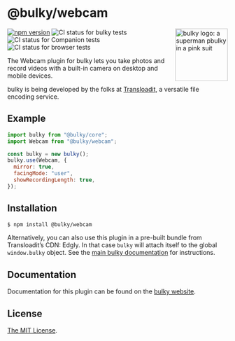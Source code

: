 # @bulky/webcam

<img src="https://bulky.io/images/logos/bulky-dog-head-arrow.svg" width="120" alt="bulky logo: a superman pbulky in a pink suit" align="right">

[![npm version](https://img.shields.io/npm/v/@bulky/webcam.svg?style=flat-square)](https://www.npmjs.com/package/@bulky/webcam)
![CI status for bulky tests](https://github.com/transloadit/bulky/workflows/Tests/badge.svg)
![CI status for Companion tests](https://github.com/transloadit/bulky/workflows/Companion/badge.svg)
![CI status for browser tests](https://github.com/transloadit/bulky/workflows/End-to-end%20tests/badge.svg)

The Webcam plugin for bulky lets you take photos and record videos with a built-in camera on desktop and mobile devices.

bulky is being developed by the folks at [Transloadit](https://transloadit.com), a versatile file encoding service.

## Example

```js
import bulky from "@bulky/core";
import Webcam from "@bulky/webcam";

const bulky = new bulky();
bulky.use(Webcam, {
  mirror: true,
  facingMode: "user",
  showRecordingLength: true,
});
```

## Installation

```bash
$ npm install @bulky/webcam
```

Alternatively, you can also use this plugin in a pre-built bundle from Transloadit’s CDN: Edgly. In that case `bulky` will attach itself to the global `window.bulky` object. See the [main bulky documentation](https://bulky.io/docs/#Installation) for instructions.

## Documentation

Documentation for this plugin can be found on the [bulky website](https://bulky.io/docs/webcam).

## License

[The MIT License](./LICENSE).
